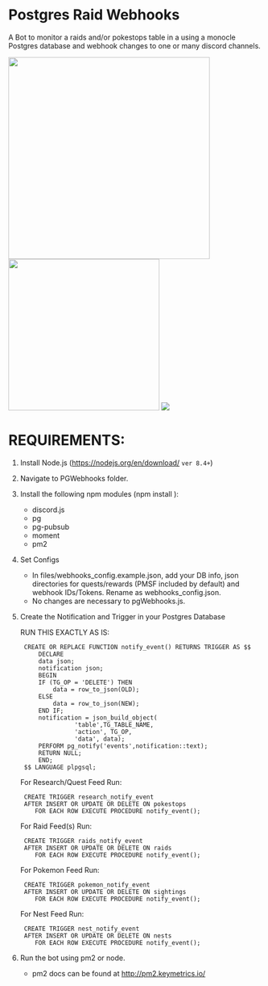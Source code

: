 # Postgres Raid Webhooks

A Bot to monitor a raids and/or pokestops table in a using a monocle Postgres database and webhook changes to one or many discord channels. 

<img src="https://i.imgur.com/4NecHCX.png" height="400" />

<img src="https://i.imgur.com/I4N4kFD.png" height="300" />

<img src="https://i.imgur.com/u7rX1Wm.png"/>

# REQUIREMENTS:
1) Install Node.js (https://nodejs.org/en/download/ `ver 8.4+`)
2) Navigate to PGWebhooks folder.
3) Install the following npm modules (npm install <module>):
	- discord.js
	- pg
	- pg-pubsub
	- moment
	- pm2
4) Set Configs
	- In files/webhooks_config.example.json, add your DB info, json directories for quests/rewards (PMSF included by 	default) and webhook IDs/Tokens. Rename as webhooks_config.json.
	- No changes are necessary to pgWebhooks.js.
5) Create the Notification and Trigger in your Postgres Database

      RUN THIS EXACTLY AS IS:

		CREATE OR REPLACE FUNCTION notify_event() RETURNS TRIGGER AS $$
		    DECLARE 
			data json;
			notification json;
		    BEGIN
			IF (TG_OP = 'DELETE') THEN
			    data = row_to_json(OLD);
			ELSE
			    data = row_to_json(NEW);
			END IF;
			notification = json_build_object(
					  'table',TG_TABLE_NAME,
					  'action', TG_OP,
					  'data', data);
			PERFORM pg_notify('events',notification::text);
			RETURN NULL; 
		    END;
		$$ LANGUAGE plpgsql;
	
	For Research/Quest Feed Run:
	
		CREATE TRIGGER research_notify_event
		AFTER INSERT OR UPDATE OR DELETE ON pokestops
		   FOR EACH ROW EXECUTE PROCEDURE notify_event();
	   
	For Raid Feed(s) Run:

		CREATE TRIGGER raids_notify_event
		AFTER INSERT OR UPDATE OR DELETE ON raids
		   FOR EACH ROW EXECUTE PROCEDURE notify_event();
	   
	For Pokemon Feed Run:

		CREATE TRIGGER pokemon_notify_event
		AFTER INSERT OR UPDATE OR DELETE ON sightings
		   FOR EACH ROW EXECUTE PROCEDURE notify_event();
	   
	For Nest Feed Run:
	
		CREATE TRIGGER nest_notify_event
		AFTER INSERT OR UPDATE OR DELETE ON nests
		   FOR EACH ROW EXECUTE PROCEDURE notify_event();


6) Run the bot using pm2 or node. 
	- pm2 docs can be found at http://pm2.keymetrics.io/


